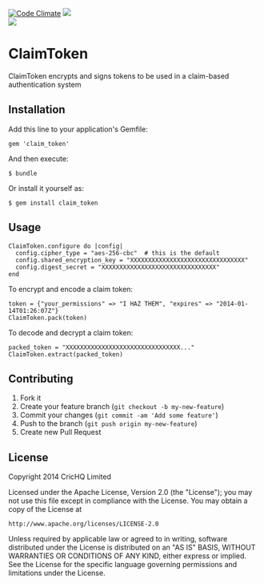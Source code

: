 [![Code Climate](https://codeclimate.com/github/NuffieProductions/ClaimToken.png)](https://codeclimate.com/github/NuffieProductions/ClaimToken)
<img src="https://codeclimate.com/repos/52d4a365e30ba00f2700256c/badges/e0b32fe49c4b5695cdf1/coverage.png"><br/>
<img src="https://circleci.com/gh/NuffieProductions/ClaimToken.png?circle-token=39bd4a9416dd8d9f3f7f647d63565297e2e77a11" />
# ClaimToken

ClaimToken encrypts and signs tokens to be used in a claim-based authentication system

## Installation

Add this line to your application's Gemfile:

    gem 'claim_token'

And then execute:

    $ bundle

Or install it yourself as:

    $ gem install claim_token

## Usage

    ClaimToken.configure do |config|
      config.cipher_type = "aes-256-cbc"  # this is the default
      config.shared_encryption_key = "XXXXXXXXXXXXXXXXXXXXXXXXXXXXXXXX"
      config.digest_secret = "XXXXXXXXXXXXXXXXXXXXXXXXXXXXXXXX"
    end

To encrypt and encode a claim token:

    token = {"your_permissions" => "I HAZ THEM", "expires" => "2014-01-14T01:26:07Z"}
    ClaimToken.pack(token)

To decode and decrypt a claim token:

    packed_token = "XXXXXXXXXXXXXXXXXXXXXXXXXXXXXXXX..."
    ClaimToken.extract(packed_token)

## Contributing

1. Fork it
2. Create your feature branch (`git checkout -b my-new-feature`)
3. Commit your changes (`git commit -am 'Add some feature'`)
4. Push to the branch (`git push origin my-new-feature`)
5. Create new Pull Request

## License

Copyright 2014 CricHQ Limited

Licensed under the Apache License, Version 2.0 (the "License");
you may not use this file except in compliance with the License.
You may obtain a copy of the License at

    http://www.apache.org/licenses/LICENSE-2.0

Unless required by applicable law or agreed to in writing, software
distributed under the License is distributed on an "AS IS" BASIS,
WITHOUT WARRANTIES OR CONDITIONS OF ANY KIND, either express or implied.
See the License for the specific language governing permissions and
limitations under the License.
